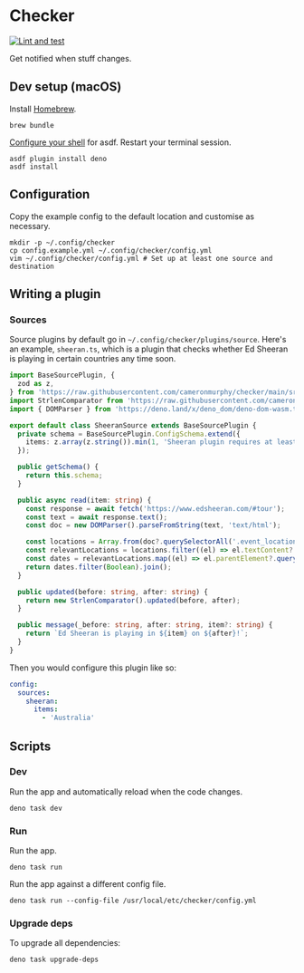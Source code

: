 # Checker

[![Lint and test](https://github.com/cameronmurphy/checker/actions/workflows/lint-and-test.yml/badge.svg)](https://github.com/cameronmurphy/checker/actions/workflows/lint-and-test.yml)

Get notified when stuff changes.

## Dev setup (macOS)

Install [Homebrew](https://brew.sh).

```shell
brew bundle
```

[Configure your shell](https://asdf-vm.com/guide/getting-started.html#_3-install-asdf) for asdf. Restart your terminal
session.

```shell
asdf plugin install deno
asdf install
```

## Configuration

Copy the example config to the default location and customise as necessary.

```shell
mkdir -p ~/.config/checker
cp config.example.yml ~/.config/checker/config.yml
vim ~/.config/checker/config.yml # Set up at least one source and destination
```

## Writing a plugin

### Sources

Source plugins by default go in `~/.config/checker/plugins/source`. Here's an example, `sheeran.ts`, which is a plugin
that checks whether Ed Sheeran is playing in certain countries any time soon.

```typescript
import BaseSourcePlugin, {
  zod as z,
} from 'https://raw.githubusercontent.com/cameronmurphy/checker/main/src/plugins/source/base.ts';
import StrlenComparator from 'https://raw.githubusercontent.com/cameronmurphy/checker/main/src/comparator/strlen.ts';
import { DOMParser } from 'https://deno.land/x/deno_dom/deno-dom-wasm.ts';

export default class SheeranSource extends BaseSourcePlugin {
  private schema = BaseSourcePlugin.ConfigSchema.extend({
    items: z.array(z.string()).min(1, 'Sheeran plugin requires at least one country name'),
  });

  public getSchema() {
    return this.schema;
  }

  public async read(item: string) {
    const response = await fetch('https://www.edsheeran.com/#tour');
    const text = await response.text();
    const doc = new DOMParser().parseFromString(text, 'text/html');

    const locations = Array.from(doc?.querySelectorAll('.event_location') || []);
    const relevantLocations = locations.filter((el) => el.textContent?.includes(item));
    const dates = relevantLocations.map((el) => el.parentElement?.querySelector('.event_dates')?.textContent?.trim());
    return dates.filter(Boolean).join();
  }

  public updated(before: string, after: string) {
    return new StrlenComparator().updated(before, after);
  }

  public message(_before: string, after: string, item?: string) {
    return `Ed Sheeran is playing in ${item} on ${after}!`;
  }
}
```

Then you would configure this plugin like so:

```yaml
config:
  sources:
    sheeran:
      items:
        - 'Australia'
```

## Scripts

### Dev

Run the app and automatically reload when the code changes.

```shell
deno task dev
```

### Run

Run the app.

```shell
deno task run
```

Run the app against a different config file.

```shell
deno task run --config-file /usr/local/etc/checker/config.yml
```

### Upgrade deps

To upgrade all dependencies:

```shell
deno task upgrade-deps
```
